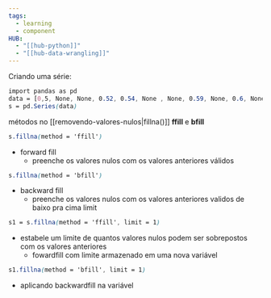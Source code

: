 ```yaml
---
tags:
  - learning
  - component
HUB:
  - "[[hub-python]]"
  - "[[hub-data-wrangling]]"
---
```


Criando uma série:
```css
import pandas as pd
data = [0,5, None, None, 0.52, 0.54, None , None, 0.59, None, 0.6, None, 0.7 ]
s = pd.Series(data)
```

métodos no [[removendo-valores-nulos|fillna()]]
**ffill** e **bfill**
```css
s.fillna(method = 'ffill')
```
- forward fill 
	- preenche os valores nulos com os valores anteriores válidos
```css
s.fillna(method = 'bfill')
```
- backward fill
	- preenche os valores nulos com os valores anteriores validos de baixo pra cima
 limit
```css
s1 = s.fillna(method = 'ffill', limit = 1)
```
-  estabele um limite de quantos valores nulos podem ser sobrepostos com os valores anteriores
	- fowardfill com limite armazenado em uma nova variável

```css
s1.fillna(method = 'bfill', limit = 1)
```
- aplicando backwardfill na variável
